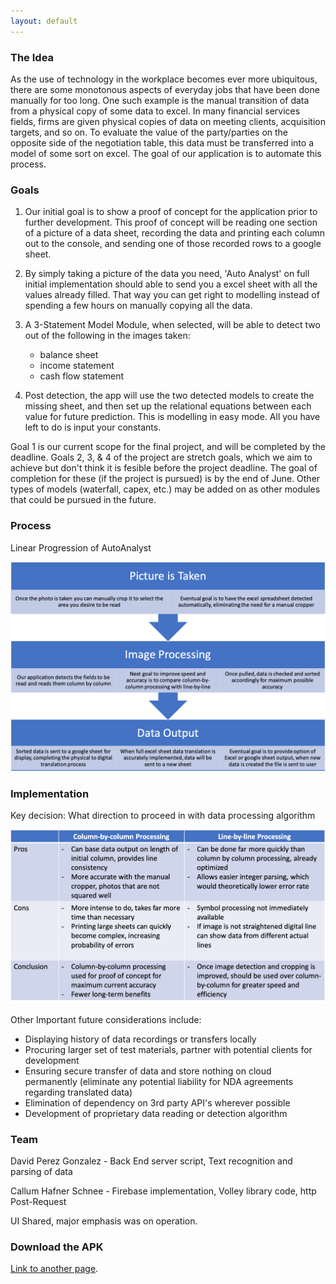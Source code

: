 ```yaml
---
layout: default
---
```


### The Idea 

As the use of technology in the workplace becomes ever more ubiquitous, there are some monotonous aspects of everyday jobs that have been done manually for too long. One such example is the manual transition of data from a physical copy of some data to excel. In many financial services fields, firms are given physical copies of data on meeting clients, acquisition targets, and so on. To evaluate the value of the party/parties on the opposite side of the negotiation table, this data must be transferred into a model of some sort on excel. The goal of our application is to automate this process.

### Goals 

1.  Our initial goal is to show a proof of concept for the application prior to further development. This proof of concept will be reading one section of a picture of a data sheet, recording the data and printing each column out to the console, and sending one of those recorded rows to a google sheet. 

2.  By simply taking a picture of the data you need, 'Auto Analyst' on full initial implementation should able to send you a excel sheet with all the values already filled. That way you can get right to modelling instead of spending a few hours on manually copying all the data. 

3. A 3-Statement Model Module, when selected, will be able to detect two out of the following in the images taken: 
   *  balance sheet 
   *  income statement 
   *  cash flow statement
   
4. Post detection, the app will use the two detected models to create the missing sheet, and then set up the relational equations between each value for future prediction. This is modelling in easy mode. All you have left to do is input your constants. 

Goal 1 is our current scope for the final project, and will be completed by the deadline. 
Goals 2, 3, & 4 of the project are stretch goals, which we aim to achieve but don't think it is fesible before the project deadline. The goal of completion for these (if the project is pursued) is by the end of June. 
Other types of models (waterfall, capex, etc.) may be added on as other modules that could be pursued in the future. 

### Process 

Linear Progression of AutoAnalyst 

![Branching](images/Picture1.png)

### Implementation

Key decision: What direction to proceed in with data processing algorithm

![Branching](images/Picture2.png)

Other Important future considerations include:
- Displaying history of data recordings or transfers locally
- Procuring larger set of test materials, partner with potential clients for development 
- Ensuring secure transfer of data and store nothing on cloud permanently (eliminate any potential liability for NDA agreements regarding translated data) 
- Elimination of dependency on 3rd party API's wherever possible
- Development of proprietary data reading or detection algorithm

### Team 

David Perez Gonzalez - Back End server script, Text recognition and parsing of data 

Callum Hafner Schnee - Firebase implementation, Volley library code, http Post-Request

UI Shared, major emphasis was on operation.  

### Download the APK

[Link to another page](https://github.com/AutoAnalyst/AutoAnalyst.github.io/blob/master/FinalProject.apk).

